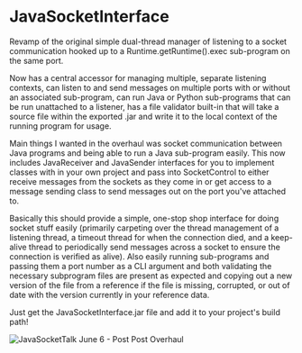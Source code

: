 # JavaSocketInterface

Revamp of the original simple dual-thread manager of listening to a socket communication hooked up to a Runtime.getRuntime().exec sub-program on the same port.

Now has a central accessor for managing multiple, separate listening contexts, can listen to and send messages on multiple ports with or without an associated sub-program, can
run Java or Python sub-programs that can be run unattached to a listener, has a file validator built-in that will take a source file within the exported .jar and write it to
the local context of the running program for usage.

Main things I wanted in the overhaul was socket communication between Java programs and being able to run a Java sub-program easily. This now includes JavaReceiver and JavaSender
interfaces for you to implement classes with in your own project and pass into SocketControl to either receive messages from the sockets as they come in or get access to a message
sending class to send messages out on the port you've attached to.

Basically this should provide a simple, one-stop shop interface for doing socket stuff easily (primarily carpeting over the thread management of a listening thread, a timeout thread
for when the connection died, and a keep-alive thread to periodically send messages across a socket to ensure the connection is verified as alive). Also easily running sub-programs and
passing them a port number as a CLI argument and both validating the necessary subprogram files are present as expected and copying out a new version of the file from a reference if the
file is missing, corrupted, or out of date with the version currently in your reference data.

Just get the JavaSocketInterface.jar file and add it to your project's build path!

![JavaSocketTalk June 6 - Post Post Overhaul](https://github.com/user-attachments/assets/edbd8b76-13d2-4ce0-bbaf-b506e3f34093)
